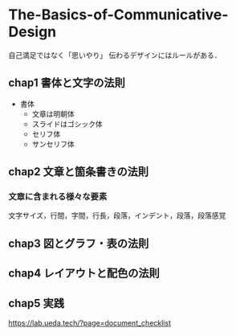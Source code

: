 # The-Basics-of-Communicative-Design
自己満足ではなく「思いやり」
伝わるデザインにはルールがある．
## chap1 書体と文字の法則
* 書体
    * 文章は明朝体
    * スライドはゴシック体
    * セリフ体
    * サンセリフ体
## chap2 文章と箇条書きの法則
### 文章に含まれる様々な要素
文字サイズ，行間，字間，行長，段落，インデント，段落，段落感覚

## chap3 図とグラフ・表の法則


## chap4 レイアウトと配色の法則


## chap5 実践

https://lab.ueda.tech/?page=document_checklist